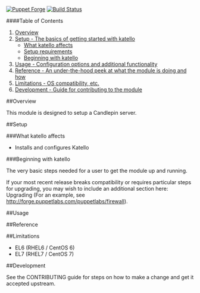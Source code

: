 [![Puppet Forge](http://img.shields.io/puppetforge/v/katello/katello.svg)](https://forge.puppetlabs.com/katello/katello)
[![Build Status](https://travis-ci.org/Katello/puppet-katello.svg?branch=master)](https://travis-ci.org/Katello/puppet-katello)

####Table of Contents

1. [Overview](#overview)
2. [Setup - The basics of getting started with katello](#setup)
    * [What katello affects](#what-katello-affects)
    * [Setup requirements](#setup-requirements)
    * [Beginning with katello](#beginning-with-katello)
3. [Usage - Configuration options and additional functionality](#usage)
4. [Reference - An under-the-hood peek at what the module is doing and how](#reference)
5. [Limitations - OS compatibility, etc.](#limitations)
6. [Development - Guide for contributing to the module](#development)

##Overview

This module is designed to setup a Candlepin server.

##Setup

###What katello affects

* Installs and configures Katello 

###Beginning with katello

The very basic steps needed for a user to get the module up and running. 

If your most recent release breaks compatibility or requires particular steps for upgrading, you may wish to include an additional section here: Upgrading (For an example, see http://forge.puppetlabs.com/puppetlabs/firewall).

##Usage

##Reference

##Limitations

* EL6 (RHEL6 / CentOS 6)
* EL7 (RHEL7 / CentOS 7)

##Development

See the CONTRIBUTING guide for steps on how to make a change and get it accepted upstream.

